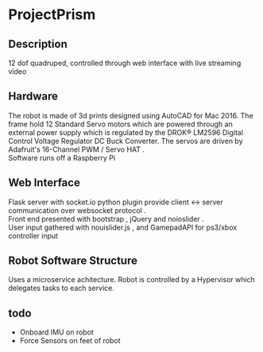 # ProjectPrism

## Description
12 dof quadruped, controlled through web interface with live streaming video

## Hardware
The robot is made of 3d prints designed using AutoCAD for Mac 2016. The frame hold 12 Standard Servo motors which are powered through an external power supply which is regulated by the DROK® LM2596 Digital Control Voltage Regulator DC Buck Converter. The servos are driven by Adafruit's  16-Channel PWM / Servo HAT .<br>
Software runs off a Raspberry Pi

## Web Interface
Flask server  with  socket.io  python plugin provide client <-> server communication over  websocket protocol .<br>
Front end presented with  bootstrap ,  jQuery  and  noioslider .<br>
User input gathered with  nouislider.js , and  GamepadAPI  for ps3/xbox controller input

## Robot Software Structure
Uses a microservice achitecture. Robot is controlled by a Hypervisor which delegates tasks to each service.

## todo
<ul>
  <li>Onboard IMU on robot </li>
  <li>Force Sensors on feet of robot </li>
</ul>
